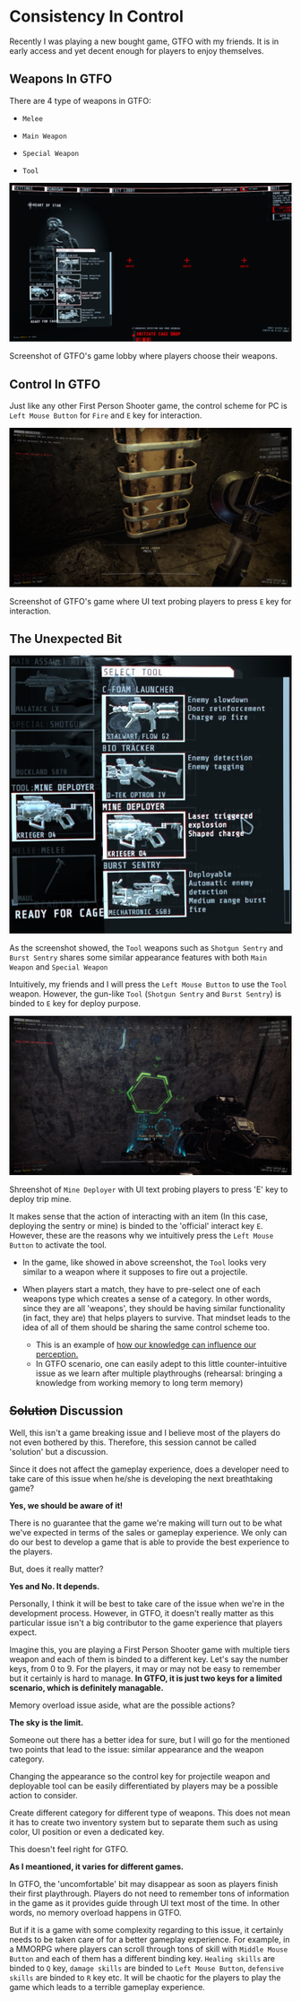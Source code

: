 # Consistency In Control

Recently I was playing a new bought game, GTFO with my friends. It is in early access and yet decent enough for players to enjoy themselves.

## Weapons In GTFO

There are 4 type of weapons in GTFO:

- `Melee`

- `Main Weapon`

- `Special Weapon`

- `Tool`

<img src="https://raw.githubusercontent.com/FJinn/fjinn.github.io/master/Experiences/UXDesign/Images/ConsistencyInControl/GTFO_LobbyWeaponsMenu.jpg?raw=true"/>

Screenshot of GTFO's game lobby where players choose their weapons.

## Control In GTFO

Just like any other First Person Shooter game, the control scheme for PC is `Left Mouse Button` for `Fire` and `E` key for interaction.

<img src="https://raw.githubusercontent.com/FJinn/fjinn.github.io/master/Experiences/UXDesign/Images/ConsistencyInControl/GTFO_InGameLadderUI.jpg?raw=true"/>

Screenshot of GTFO's game where UI text probing players to press `E` key for interaction.

## The Unexpected Bit

<img src="https://raw.githubusercontent.com/FJinn/fjinn.github.io/master/Experiences/UXDesign/Images/ConsistencyInControl/GTFO_WeaponsMenu.jpg?raw=true"/>

As the screenshot showed, the `Tool` weapons such as `Shotgun Sentry` and `Burst Sentry` shares some similar appearance features with both `Main Weapon` and `Special Weapon`

Intuitively, my friends and I will press the `Left Mouse Button` to use the `Tool` weapon. However, the gun-like `Tool` (`Shotgun Sentry` and `Burst Sentry`) is binded to `E` key for deploy purpose.

<img src="https://raw.githubusercontent.com/FJinn/fjinn.github.io/master/Experiences/UXDesign/Images/ConsistencyInControl/GTFO_InGameToolUI.jpg?raw=true"/>

Shreenshot of `Mine Deployer` with UI text probing players to press 'E' key to deploy trip mine.

It makes sense that the action of interacting with an item (In this case, deploying the sentry or mine) is binded to the 'official' interact key `E`. However, these are the reasons why we intuitively press the `Left Mouse Button` to activate the tool.

- In the game, like showed in above screenshot, the `Tool` looks very similar to a weapon where it supposes to fire out a projectile.

- When players start a match, they have to pre-select one of each weapons type which creates a sense of a category. In other words, since they are all 'weapons', they should be having similar functionality (in fact, they are) that helps players to survive. That mindset leads to the idea of all of them should be sharing the same control scheme too. 
  - This is an example of [how our knowledge can influence our perception.](/Experiences/UXDesign/NeuroscienceAndUX.md)
  - In GTFO scenario, one can easily adept to this little counter-intuitive issue as we learn after multiple playthroughs (rehearsal: bringing a knowledge from working memory to long term memory)

## ~~Solution~~ Discussion

Well, this isn't a game breaking issue and I believe most of the players do not even bothered by this. Therefore, this session cannot be called 'solution' but a discussion.

Since it does not affect the gameplay experience, does a developer need to take care of this issue when he/she is developing the next breathtaking game?

**Yes, we should be aware of it!**

There is no guarantee that the game we're making will turn out to be what we've expected in terms of the sales or gameplay experience. We only can do our best to develop a game that is able to provide the best experience to the players.

But, does it really matter?

**Yes and No. It depends.**

Personally, I think it will be best to take care of the issue when we're in the development process. However, in GTFO, it doesn't really matter as this particular issue isn't a big contributor to the game experience that players expect.

Imagine this, you are playing a First Person Shooter game with multiple tiers weapon and each of them is binded to a different key. Let's say the number keys, from 0 to 9. For the players, it may or may not be easy to remember but it certainly is hard to manage. **In GTFO, it is just two keys for a limited scenario, which is definitely managable.**

Memory overload issue aside, what are the possible actions?

**The sky is the limit.**

Someone out there has a better idea for sure, but I will go for the mentioned two points that lead to the issue: similar appearance and the weapon category.

Changing the appearance so the control key for projectile weapon and deployable tool can be easily differentiated by players may be a possible action to consider.

Create different category for different type of weapons. This does not mean it has to create two inventory system but to separate them such as using color, UI position or even a dedicated key.

This doesn't feel right for GTFO.

**As I meantioned, it varies for different games.**

In GTFO, the 'uncomfortable' bit may disappear as soon as players finish their first playthrough. Players do not need to remember tons of information in the game as it provides guide through UI text most of the time. In other words, no memory overload happens in GTFO.

But if it is a game with some complexity regarding to this issue, it certainly needs to be taken care of for a better gameplay experience. For example, in a MMORPG where players can scroll through tons of skill with `Middle Mouse Button` and each of them has a different binding key. `Healing skills` are binded to `Q` key, `damage skills` are binded to `Left Mouse Button`, `defensive skills` are binded to `R` key etc. It will be chaotic for the players to play the game which leads to a terrible gameplay experience.
